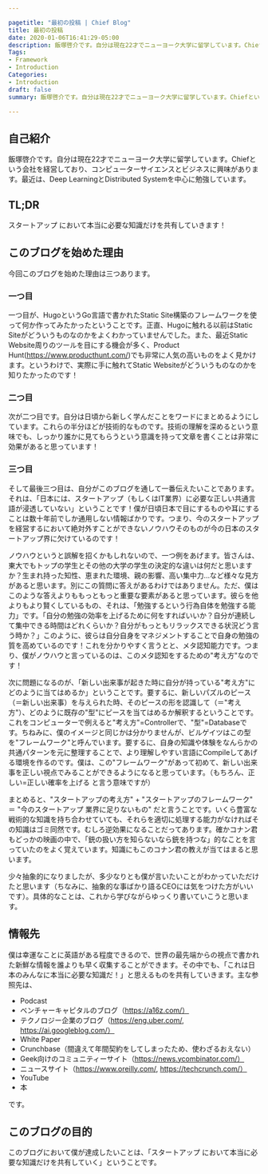 ```yaml
---

pagetitle: "最初の投稿 | Chief Blog"
title: 最初の投稿
date: 2020-01-06T16:41:29-05:00
description: 飯塚啓介です。自分は現在22才でニューヨーク大学に留学しています。Chiefという会社を経営しており、コンピューターサイエンスとビジネスに興味があります。最近は、Deep LearningとDistributed Systemを中心に勉強しています。
Tags:
- Framework
- Introduction
Categories:
- Introduction
draft: false
summary: 飯塚啓介です。自分は現在22才でニューヨーク大学に留学しています。Chiefという会社を経営しており、コンピューターサイエンスとビジネスに興味があります。最近は、Deep LearningとDistributed Systemを中心に勉強しています。

---
```


## 自己紹介

飯塚啓介です。自分は現在22才でニューヨーク大学に留学しています。Chiefという会社を経営しており、コンピューターサイエンスとビジネスに興味があります。最近は、Deep LearningとDistributed Systemを中心に勉強しています。

## TL;DR

スタートアップ において本当に必要な知識だけを共有していきます！

## このブログを始めた理由

今回このブログを始めた理由は三つあります。

### 一つ目

一つ目が、HugoというGo言語で書かれたStatic Site構築のフレームワークを使って何か作ってみたかったということです。正直、Hugoに触れる以前はStatic Siteがどういうものなのかをよくわかっていませんでした。また、最近Static Website周りのツールを目にする機会が多く、Product Hunt(https://www.producthunt.com/)でも非常に人気の高いものをよく見かけます。というわけで、実際に手に触れてStatic Websiteがどういうものなのかを知りたかったのです！

### 二つ目

次が二つ目です。自分は日頃から新しく学んだことをワードにまとめるようにしています。これらの半分ほどが技術的なものです。技術の理解を深めるという意味でも、しっかり誰かに見てもらうという意識を持って文章を書くことは非常に効果があると思っています！

### 三つ目

そして最後三つ目は、自分がこのブログを通して一番伝えたいことであります。それは、「日本には、スタートアップ（もしくはIT業界）に必要な正しい共通言語が浸透していない」ということです！僕が日頃日本で目にするものや耳にすることは数十年前でしか通用しない情報ばかりです。つまり、今のスタートアップを経営するにおいて絶対外すことができないノウハウそのものが今の日本のスタートアップ界に欠けているのです！

ノウハウというと誤解を招くかもしれないので、一つ例をあげます。皆さんは、東大でもトップの学生とその他の大学の学生の決定的な違いは何だと思いますか？生まれ持った知性、恵まれた環境、親の影響、高い集中力...など様々な見方があると思います。別にこの質問に答えがあるわけではありません。ただ、僕はこのような答えよりももっともっと重要な要素があると思っています。彼らを他よりもより賢くしているもの、それは、「勉強するという行為自体を勉強する能力」です。「自分の勉強の効率を上げるために何をすればいいか？自分が連続して集中できる時間はどれくらいか？自分がもっともリラックスできる状況どう言う時か？」このように、彼らは自分自身をマネジメントすることで自身の勉強の質を高めているのです！これを分かりやすく言うとと、メタ認知能力です。つまり、僕がノウハウと言っているのは、このメタ認知をするための"考え方"なのです！

次に問題になるのが、「新しい出来事が起きた時に自分が持っている"考え方"にどのように当てはめるか」ということです。要するに、新しいパズルのピース（＝新しい出来事）を与えられた時、そのピースの形を認識して（＝"考え方"）、どのように既存の"型"にピースを当てはめるか解釈するということです。これをコンピューターで例えると"考え方"=Controllerで、"型"=Databaseです。ちねみに、僕のイメージと同じかは分かりませんが、ビルゲイツはこの型を"フレームワーク"と呼んでいます。要するに、自身の知識や体験をなんらかの共通パターンを元に整理することで、より理解しやすい言語にCompileしてあげる環境を作るのです。僕は、この"フレームワーク"があって初めて、新しい出来事を正しい視点でみることができるようになると思っています。（もちろん、正しい=正しい確率を上げる と言う意味ですが）

まとめると、"スタートアップの考え方" + "スタートアップのフレームワーク" ＝ "今のスタートアップ 業界に足りないもの" だと言うことです。いくら豊富な戦術的な知識を持ち合わせていても、それらを適切に処理する能力がなければその知識はゴミ同然です。むしろ逆効果になることだってあります。確かコナン君もどっかの映画の中で、「銃の扱い方を知らないなら銃を持つな」的なことを言っていたのをよく覚えています。知識にもこのコナン君の教えが当てはまると思います。

少々抽象的になりましたが、多少なりとも僕が言いたいことがわかっていただけたと思います（ちなみに、抽象的な事ばかり語るCEOには気をつけた方がいいです）。具体的なことは、これから学びながらゆっくり書いていこうと思います。

## 情報先

僕は幸運なことに英語がある程度できるので、世界の最先端からの視点で書かれた新鮮な情報を誰よりも早く収集することができます。その中でも、「これは日本のみんなに本当に必要な知識だ！」と思えるものを共有していきます。主な参照先は、

- Podcast
- ベンチャーキャピタルのブログ（https://a16z.com/）
- テクノロジー企業のブログ（https://eng.uber.com/, https://ai.googleblog.com/）
- White Paper
- Crunchbase（間違えて年間契約をしてしまったため、使わざるおえない）
- Geek向けのコミュニティーサイト（https://news.ycombinator.com/）
- ニュースサイト（https://www.oreilly.com/, https://techcrunch.com/）
- YouTube
- 本

です。

## このブログの目的

このブログにおいて僕が達成したいことは、「スタートアップ において本当に必要な知識だけを共有していく」ということです。